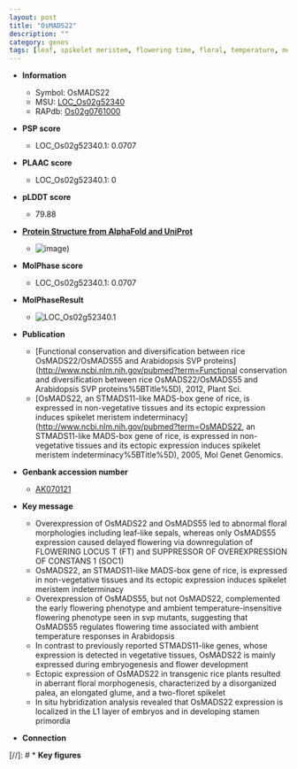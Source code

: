 ```yaml
---
layout: post
title: "OsMADS22"
description: ""
category: genes
tags: [leaf, spikelet meristem, flowering time, floral, temperature, meristem, flower, spikelet, vegetative, palea, stamen]
---
```


* **Information**  
    + Symbol: OsMADS22  
    + MSU: [LOC_Os02g52340](http://rice.plantbiology.msu.edu/cgi-bin/ORF_infopage.cgi?orf=LOC_Os02g52340)  
    + RAPdb: [Os02g0761000](http://rapdb.dna.affrc.go.jp/viewer/gbrowse_details/irgsp1?name=Os02g0761000)  

* **PSP score**  
    + LOC_Os02g52340.1: 0.0707 

* **PLAAC score**  
    + LOC_Os02g52340.1: 0 

* **pLDDT score**
    + 79.88

* **[Protein Structure from AlphaFold and UniProt](https://www.uniprot.org/uniprotkb/Q9XJ66/entry#structure)**
    + ![image](https://ricepsp.github.io/images/Q9/AF-Q9XJ66-F1.png))

* **MolPhase score**
    + LOC_Os02g52340.1: 0.0707

* **MolPhaseResult**
    + ![LOC_Os02g52340.1](https://ricepsp.github.io/pictures/LOC_Os02g/LOC_Os02g52340.1.png)

* **Publication**  
    + [Functional conservation and diversification between rice OsMADS22/OsMADS55 and Arabidopsis SVP proteins](http://www.ncbi.nlm.nih.gov/pubmed?term=Functional conservation and diversification between rice OsMADS22/OsMADS55 and Arabidopsis SVP proteins%5BTitle%5D), 2012, Plant Sci.
    + [OsMADS22, an STMADS11-like MADS-box gene of rice, is expressed in non-vegetative tissues and its ectopic expression induces spikelet meristem indeterminacy](http://www.ncbi.nlm.nih.gov/pubmed?term=OsMADS22, an STMADS11-like MADS-box gene of rice, is expressed in non-vegetative tissues and its ectopic expression induces spikelet meristem indeterminacy%5BTitle%5D), 2005, Mol Genet Genomics.

* **Genbank accession number**  
    + [AK070121](http://www.ncbi.nlm.nih.gov/nuccore/AK070121)

* **Key message**  
    + Overexpression of OsMADS22 and OsMADS55 led to abnormal floral morphologies including leaf-like sepals, whereas only OsMADS55 expression caused delayed flowering via downregulation of FLOWERING LOCUS T (FT) and SUPPRESSOR OF OVEREXPRESSION OF CONSTANS 1 (SOC1)
    + OsMADS22, an STMADS11-like MADS-box gene of rice, is expressed in non-vegetative tissues and its ectopic expression induces spikelet meristem indeterminacy
    + Overexpression of OsMADS55, but not OsMADS22, complemented the early flowering phenotype and ambient temperature-insensitive flowering phenotype seen in svp mutants, suggesting that OsMADS55 regulates flowering time associated with ambient temperature responses in Arabidopsis
    + In contrast to previously reported STMADS11-like genes, whose expression is detected in vegetative tissues, OsMADS22 is mainly expressed during embryogenesis and flower development
    + Ectopic expression of OsMADS22 in transgenic rice plants resulted in aberrant floral morphogenesis, characterized by a disorganized palea, an elongated glume, and a two-floret spikelet
    + In situ hybridization analysis revealed that OsMADS22 expression is localized in the L1 layer of embryos and in developing stamen primordia

* **Connection**  

[//]: # * **Key figures**  



